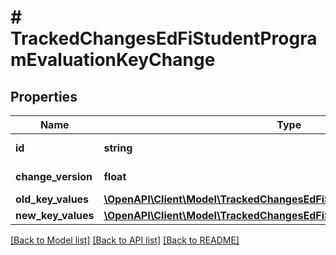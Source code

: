 # # TrackedChangesEdFiStudentProgramEvaluationKeyChange

## Properties

Name | Type | Description | Notes
------------ | ------------- | ------------- | -------------
**id** | **string** | Resource identifier | [optional]
**change_version** | **float** | Change version | [optional]
**old_key_values** | [**\OpenAPI\Client\Model\TrackedChangesEdFiStudentProgramEvaluationKey**](TrackedChangesEdFiStudentProgramEvaluationKey.md) |  | [optional]
**new_key_values** | [**\OpenAPI\Client\Model\TrackedChangesEdFiStudentProgramEvaluationKey**](TrackedChangesEdFiStudentProgramEvaluationKey.md) |  | [optional]

[[Back to Model list]](../../README.md#models) [[Back to API list]](../../README.md#endpoints) [[Back to README]](../../README.md)
